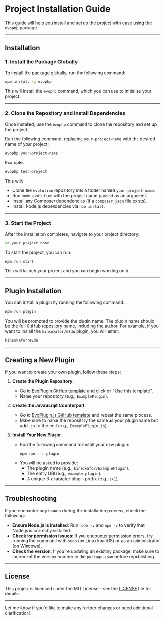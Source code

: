 
# Project Installation Guide

This guide will help you install and set up the project with ease using the `evophp` package.

---

## **Installation**

### **1. Install the Package Globally**

To install the package globally, run the following command:

```bash
npm install -g evophp
```

This will install the `evophp` command, which you can use to initialize your project.

---

### **2. Clone the Repository and Install Dependencies**

Once installed, use the `evophp` command to clone the repository and set up the project.

Run the following command, replacing `your-project-name` with the desired name of your project:

```bash
evophp your-project-name
```

Example:
```bash
evophp test-project
```

This will:
- Clone the `evolution` repository into a folder named `your-project-name`.
- Run `node evolution` with the project name passed as an argument.
- Install any Composer dependencies (if a `composer.json` file exists).
- Install Node.js dependencies via `npm install`.

---

### **3. Start the Project**

After the installation completes, navigate to your project directory:

```bash
cd your-project-name
```

To start the project, you can run:

```bash
npm run start
```

This will launch your project and you can begin working on it.

---

## **Plugin Installation**

You can install a plugin by running the following command:

```bash
npm run plugin
```

You will be prompted to provide the plugin name. The plugin name should be the full GitHub repository name, including the author. For example, if you want to install the `kinsokafor/eEdu` plugin, you will enter:

```
kinsokafor/eEdu
```

---

## **Creating a New Plugin**

If you want to create your own plugin, follow these steps:

1. **Create the Plugin Repository**:
   - Go to [EvoPlugin GitHub template](https://github.com/kinsokafor/EvoPlugin) and click on "Use this template".
   - Name your repository (e.g., `ExamplePlugin`).

2. **Create the JavaScript Counterpart**:
   - Go to [EvoPlugin.js GitHub template](https://github.com/kinsokafor/EvoPlugin.js) and repeat the same process.
   - Make sure to name the repository the same as your plugin name but add `.js` to the end (e.g., `ExamplePlugin.js`).

3. **Install Your New Plugin**:
   - Run the following command to install your new plugin:
     ```bash
     npm run --i plugin
     ```
   - You will be asked to provide:
     - The plugin name (e.g., `kinsokafor/ExamplePlugin`).
     - The entry URI (e.g., `example-plugin`).
     - A unique 3-character plugin prefix (e.g., `ex1`).

---

## **Troubleshooting**

If you encounter any issues during the installation process, check the following:
- **Ensure Node.js is installed**: Run `node -v` and `npm -v` to verify that Node.js is correctly installed.
- **Check for permission issues**: If you encounter permission errors, try running the command with `sudo` (on Linux/macOS) or as an administrator (on Windows).
- **Check the version**: If you're updating an existing package, make sure to increment the version number in the `package.json` before republishing.

---

## **License**

This project is licensed under the MIT License - see the [LICENSE](LICENSE) file for details.

---

Let me know if you'd like to make any further changes or need additional clarification!
